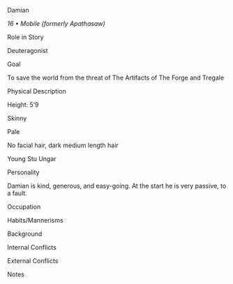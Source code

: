 Damian

*16 • Mobile (formerly Apathasaw)*

Role in Story

Deuteragonist

Goal

To save the world from the threat of The Artifacts of The Forge and Tregale

Physical Description

Height: 5’9

Skinny

Pale

No facial hair, dark medium length hair

Young Stu Ungar

Personality

Damian is kind, generous, and easy-going. At the start he is very passive, to a fault.

Occupation


Habits/Mannerisms


Background


Internal Conflicts


External Conflicts


Notes
